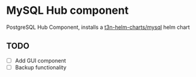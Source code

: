 # MySQL Hub component

PostgreSQL Hub Component, installs a [t3n-helm-charts/mysql](https://artifacthub.io/packages/helm/t3n/mysql) helm chart

## TODO

- [ ] Add GUI component
- [ ] Backup functionality

